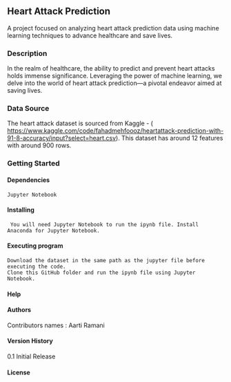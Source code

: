 ## Heart Attack Prediction 
A project focused on analyzing heart attack prediction data using machine learning techniques to advance healthcare and save lives.  

### Description
In the realm of healthcare, the ability to predict and prevent heart attacks holds immense significance. Leveraging the power of machine learning, we delve into the world of heart attack prediction—a pivotal endeavor aimed at saving lives.  

### Data Source 
The heart attack dataset is sourced from Kaggle - ( https://www.kaggle.com/code/fahadmehfoooz/heartattack-prediction-with-91-8-accuracy/input?select=heart.csv).
This dataset has around 12 features with around 900 rows. 

### Getting Started
  #### Dependencies
    Jupyter Notebook
  #### Installing
     You will need Jupyter Notebook to run the ipynb file. Install Anaconda for Jupyter Notebook.
  #### Executing program
    Download the dataset in the same path as the jupyter file before executing the code.
	Clone this GitHub folder and run the ipynb file using Jupyter Notebook. 
	
  #### Help
  #### Authors
  Contributors names : Aarti Ramani
  #### Version History
  0.1 Initial Release
  #### License


